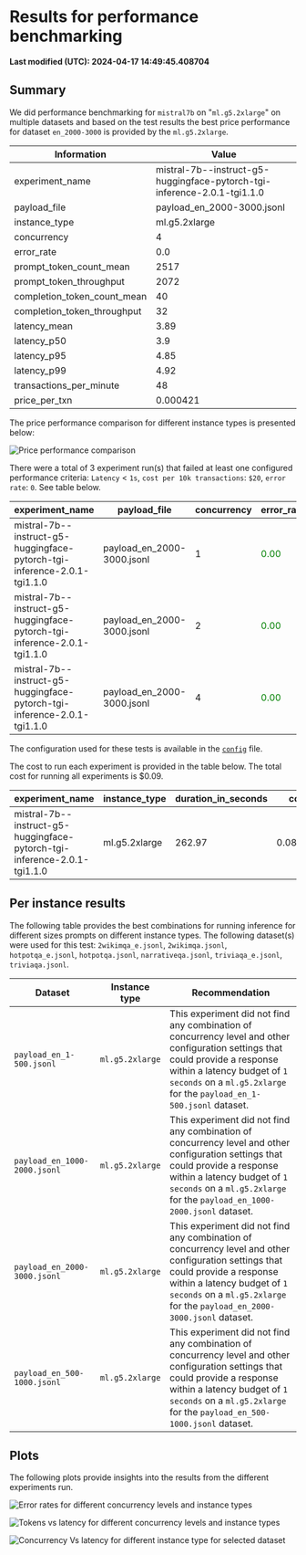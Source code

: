 
# Results for performance benchmarking

**Last modified (UTC): 2024-04-17 14:49:45.408704**

## Summary

We did performance benchmarking for `mistral7b` on "`ml.g5.2xlarge`" on multiple datasets and based on the test results the best price performance for dataset `en_2000-3000` is provided by the `ml.g5.2xlarge`.


| Information | Value |
|-----|-----|
| experiment_name | mistral-7b--instruct-g5-huggingface-pytorch-tgi-inference-2.0.1-tgi1.1.0 |
| payload_file | payload_en_2000-3000.jsonl |
| instance_type | ml.g5.2xlarge |
| concurrency | 4 |
| error_rate | 0.0 |
| prompt_token_count_mean | 2517 |
| prompt_token_throughput | 2072 |
| completion_token_count_mean | 40 |
| completion_token_throughput | 32 |
| latency_mean | 3.89 |
| latency_p50 | 3.9 |
| latency_p95 | 4.85 |
| latency_p99 | 4.92 |
| transactions_per_minute | 48 |
| price_per_txn | 0.000421 |


The price performance comparison for different instance types is presented below:

![Price performance comparison](business_summary.png)

There were a total of 3 experiment run(s) that failed at least one configured performance criteria: `Latency` < `1s`, `cost per 10k transactions`: `$20`, `error rate`: `0`. See table below.    
    

| experiment_name | payload_file | concurrency | error_rate_text | latency_mean_text | price_per_10k_txn_text |
|-----|-----|-----|-----|-----|-----|
| mistral-7b--instruct-g5-huggingface-pytorch-tgi-inference-2.0.1-tgi1.1.0 | payload_en_2000-3000.jsonl | 1 | <span style='color:green'>0.00</span> | <span style='color:red'>**1.90**</span> | <span style='color:green'>5.05</span> |
| mistral-7b--instruct-g5-huggingface-pytorch-tgi-inference-2.0.1-tgi1.1.0 | payload_en_2000-3000.jsonl | 2 | <span style='color:green'>0.00</span> | <span style='color:red'>**2.50**</span> | <span style='color:green'>4.93</span> |
| mistral-7b--instruct-g5-huggingface-pytorch-tgi-inference-2.0.1-tgi1.1.0 | payload_en_2000-3000.jsonl | 4 | <span style='color:green'>0.00</span> | <span style='color:red'>**3.89**</span> | <span style='color:green'>4.21</span> |


The configuration used for these tests is available in the [`config`](config-mistral-7b-tgi-g5.yml) file.

The cost to run each experiment is provided in the table below. The total cost for running all experiments is $0.09.



| experiment_name | instance_type | duration_in_seconds | cost |
|-----|-----|-----|-----|
| mistral-7b--instruct-g5-huggingface-pytorch-tgi-inference-2.0.1-tgi1.1.0 | ml.g5.2xlarge | 262.97 | 0.088532 |




## Per instance results

The following table provides the best combinations for running inference for different sizes prompts on different instance types. The following dataset(s) were used for this test: `2wikimqa_e.jsonl`, `2wikimqa.jsonl`, `hotpotqa_e.jsonl`, `hotpotqa.jsonl`, `narrativeqa.jsonl`, `triviaqa_e.jsonl`, `triviaqa.jsonl`.

|Dataset   | Instance type   | Recommendation   |
|---|---|---|
|`payload_en_1-500.jsonl`|`ml.g5.2xlarge`|This experiment did not find any combination of concurrency level and other configuration settings that could provide a response within a latency budget of `1 seconds` on a `ml.g5.2xlarge` for the `payload_en_1-500.jsonl` dataset.|
|`payload_en_1000-2000.jsonl`|`ml.g5.2xlarge`|This experiment did not find any combination of concurrency level and other configuration settings that could provide a response within a latency budget of `1 seconds` on a `ml.g5.2xlarge` for the `payload_en_1000-2000.jsonl` dataset.|
|`payload_en_2000-3000.jsonl`|`ml.g5.2xlarge`|This experiment did not find any combination of concurrency level and other configuration settings that could provide a response within a latency budget of `1 seconds` on a `ml.g5.2xlarge` for the `payload_en_2000-3000.jsonl` dataset.|
|`payload_en_500-1000.jsonl`|`ml.g5.2xlarge`|This experiment did not find any combination of concurrency level and other configuration settings that could provide a response within a latency budget of `1 seconds` on a `ml.g5.2xlarge` for the `payload_en_500-1000.jsonl` dataset.|

## Plots

The following plots provide insights into the results from the different experiments run.

![Error rates for different concurrency levels and instance types](error_rates.png)

![Tokens vs latency for different concurrency levels and instance types](tokens_vs_latency.png)

![Concurrency Vs latency for different instance type for selected dataset](concurrency_vs_inference_latency.png)
